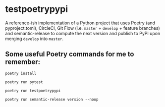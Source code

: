 # testpoetrypypi
A reference-ish implementation of a Python project that uses Poetry (and pyproject.toml), CircleCI, Git Flow (i.e. `master` + `develop` + feature branches) and semantic-release to compute the next version and publish to PyPI upon merging `develop` into `master`.


## Some useful Poetry commands for me to remember:
`poetry install`

`poetry run pytest`

`poetry run testpoetrypypi`

`poetry run semantic-release version --noop`

